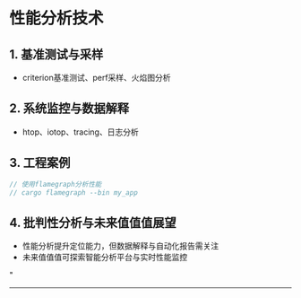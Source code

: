 ﻿# 性能分析技术

## 1. 基准测试与采样

- criterion基准测试、perf采样、火焰图分析

## 2. 系统监控与数据解释

- htop、iotop、tracing、日志分析

## 3. 工程案例

```rust
// 使用flamegraph分析性能
// cargo flamegraph --bin my_app
```

## 4. 批判性分析与未来值值值展望

- 性能分析提升定位能力，但数据解释与自动化报告需关注
- 未来值值值可探索智能分析平台与实时性能监控

"

---

